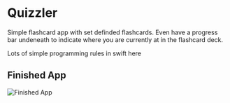 # Quizzler

Simple flashcard app with set definded flashcards.
Even have a progress bar undeneath to indicate where you are currently at in the flashcard deck.

Lots of simple programming rules in swift here
## Finished App
![Finished App](https://github.com/londonappbrewery/Images/blob/master/Quizzler.gif)

